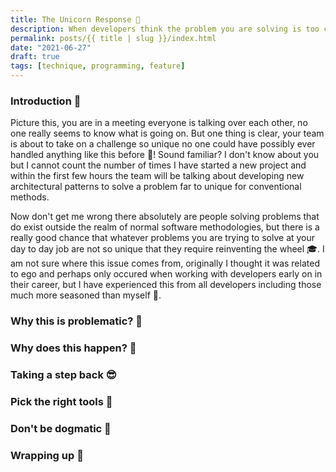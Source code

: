 ```yaml
---
title: The Unicorn Response 🦄
description: When developers think the problem you are solving is too complicated for traditional design patterns! 🧠
permalink: posts/{{ title | slug }}/index.html
date: "2021-06-27"
draft: true
tags: [technique, programming, feature]
---
```


### Introduction 🚀

Picture this, you are in a meeting everyone is talking over each other, no one really seems to know what is going on. But one thing is clear, your team is about to take on a challenge so unique no one could have possibly ever handled anything like this before 🤯! Sound familiar? I don't know about you but I cannot count the number of times I have started a new project and within the first few hours the team will be talking about developing new architectural patterns to solve a problem far to unique for conventional methods.

Now don't get me wrong there absolutely are people solving problems that do exist outside the realm of normal software methodologies, but there is a really good chance that whatever problems you are trying to solve at your day to day job are not so unique that they require reinventing the wheel 🎓. I am not sure where this issue comes from, originally I thought it was related to ego and perhaps only occured when working with developers early on in their career, but I have experienced this from all developers including those much more seasoned than myself 🤔.

### Why this is problematic? 💢

<!-- Write about how custom solutions don't often scale, are hard to on board for, are difficult to pivot from -->

### Why does this happen? 💭

<!-- Write about how this is often an overreaction to problems that have occured in previous projects -->
<!-- Write about how developers often want to try the latest and greatest -->

### Taking a step back 😎

<!-- Write about how if you feel like you need a custom solution, there is a good chance you are approaching the problem wrong -->

### Pick the right tools 🔨

<!-- Write about how people often choose from different brands of hammers when often they need a screw driver -->

### Don't be dogmatic 🐶

<!-- Write about how you can break out to something custom in certain scenarios -->

### Wrapping up 🎁

<!-- Usual wrap up -->